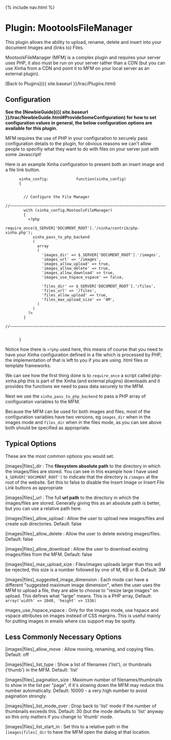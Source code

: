 {% include nav.html %}

# Plugin: MootoolsFileManager

This plugin allows the ability to upload, rename, delete and insert into your document Images and (links to) Files.

MootoolsFileManager (MFM) is a complex plugin and requires your server uses PHP, it also must be run on your server rather than a CDN (but you can use Xinha from a CDN and point it to MFM on your local server as an external plugin).

[Back to Plugins]({{ site.baseurl }}/trac/Plugins.html)

## Configuration

**See the [NewbieGuide]({{ site.baseurl }}/trac/NewbieGuide.html#ProvideSomeConfiguration) for how to set configuration values in general, the below configuration options are available for this plugin.**

MFM requires the use of PHP in your configuration to securely pass configuration details to the plugin, for obvious reasons we can't allow people to specifiy what they want to do with files on your server just with some Javascript!

Here is an example Xinha configuration to present both an insert image and a file link button.


```
      xinha_config:            function(xinha_config) 
      {   

     
        // Configure the File Manager
        //~~~~~~~~~~~~~~~~~~~~~~~~~~~~~~~~~~~~~~~~~~~~~~~~~~~~~~~~~~~~~~~~~~~~~~~~~
        with (xinha_config.MootoolsFileManager)
        { 
          <?php 
            require_once($_SERVER['DOCUMENT_ROOT'].'/xinha/contrib/php-xinha.php');
            xinha_pass_to_php_backend
            (       
              array
              (
                'images_dir' => $_SERVER['DOCUMENT_ROOT'].'/images',
                'images_url' => '/images',
                'images_allow_upload' => true,
                'images_allow_delete' => true,
                'images_allow_download' => true,
                'images_use_hspace_vspace' => false,
                
                'files_dir' => $_SERVER['DOCUMENT_ROOT'].'/files',
                'files_url' => '/files',
                'files_allow_upload' => true,
                'files_max_upload_size' => '4M',
              )
            )
          ?>
        }
        //~~~~~~~~~~~~~~~~~~~~~~~~~~~~~~~~~~~~~~~~~~~~~~~~~~~~~~~~~~~~~~~~~~~~~~~~~


      }
```


Notice how there is `<?php` used here, this means of course that you need to have your Xinha configuration defined in a file which is processed by PHP, the implementation of that is left to you if you are using .html files or template frameworks.

We can see how the first thing done is to `require_once` a script called php-xinha.php this is part of the Xinha (and external plugins) downloads and it provides the functions we need to pass data securely to the MFM.

Next we use the `xinha_pass_to_php_backend` to pass a PHP array of configuration variables to the MFM.  

Because the MFM can be used for both images and files, most of the configuration variables have two versions, eg `images_dir` when in the images mode and `files_dir` when in the files mode, as you can see above both should be specified as appropriate.

## Typical Options

These are the most common options you would set.

  [images|files]_dir
  :    The **filesystem absolute path** to the directory in which the images/files are stored.  You can see in this example how I have used `$_SERVER['DOCUMENT_ROOT']` to indicate that the directory is `/images` at the root of the website.  Set this to false to disable the Insert Image or Insert File Link buttons as appropriate

  [images|files]_url
  :    The full **url path** to the directory in which the images/files are stored.  Generally giving this as an absolute path is better, but you can use a relative path here.

  [images|files]_allow_upload
  :    Allow the user to upload new images/files and create sub directories.  Default: false

  [images|files]_allow_delete
  :    Allow the user to delete existing images/files. Default: false

  [images|files]_allow_download
  :    Allow the user to download existing images/files from the MFM. Default: false

  [images|files]_max_upload_size
  :    Files/images uploads larger than this will be rejected,  this size is a number followed by one of M, KB or B. Default: 3M

  [images|files]_suggested_image_dimension
  :    Each mode can have a different "suggested maximum image dimension", when the user uses the MFM to upload a file, they are able to choose to "resize large images" on upload.  This defines what "large" means.  This is a PHP array,  Default: `array('width' => 2048, 'height' => 1536)`

  images_use_hspace_vspace
  :    Only for the images mode, use hspace and vspace attributes on images instead of CSS margins.  This is useful mainly for putting images in emails where css support may be spotty.

## Less Commonly Necessary Options

  [images|files]_allow_move
  :    Allow moving, renaming, and copying files. Default: off

  [images|files]_list_type
  :    Show a list of filenames ('list'), or thumbnails ('thumb') in the MFM.  Default: 'list'

  [images|files]_pagination_size
  :    Maximum number of filenames/thumbnails to show in the list per "page", if it's slowing down the MFM may reduce this number automatically.  Default: 10000 - a very high number to avoid pagination strongly.

  [images|files]_list_mode_over
  :    Drop back to 'list' mode if the number of thumbnails exceeds this.  Default: 30 (but the mode defaults to 'list' anyway so this only matters if you change to 'thumb' mode.

  [images|files]_list_start_in
  :    Set this to a relative path in the `[images|files]_dir` to have the MFM open the dialog at that location.

  



